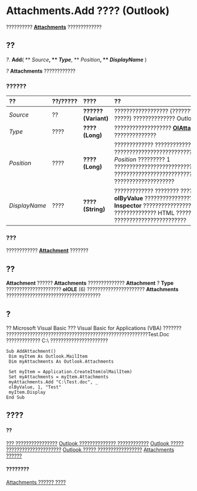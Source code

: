 
# Attachments.Add ???? (Outlook)

??????????  **[Attachments](4cc96a5f-a822-8ad5-6f61-e996bee8ba22.md)** ?????????????


## ??

 _?_. **Add**( ** _Source_**, ** _Type_**, ** _Position_**, ** _DisplayName_** )

 _?_ **Attachments** ????????????


### ??????



|**??**|**??/?????**|**????**|**??**|
|:-----|:-----|:-----|:-----|
| _Source_|??|**?????? (Variant)**|?????????????????? (????????????? ??????? ?????) ?????????????? Outlook ???????|
| _Type_|????|**????(Long)**|??????????????????? **[OlAttachmentType](b6373ef7-0f30-d6c4-eb52-c6ef1de40b52.md)** ??????????????|
| _Position_|????|**???? (Long)**|????????????? ???????????????? ?????????????????????????????????????????????? _Position_ ????????? 1 ?????????????????????????????? 'n' ?????? ?????????????????????????????????????? 0 ????????????????????|
| _DisplayName_|????|**???? (String)**|????????????? ???????? ???????? _Type_ ? **olByValue** ???????????????????????????????? **Inspector** ????????????????????????????????? ?????????????? HTML ????????????? _Source_ ????????????????????????|

### ???

????????????  **[Attachment](3e11582b-ac90-0948-bc37-506570bb287b.md)** ???????


## ??

 **Attachment** ?????? **Attachments** ?????????????? **Attachment** ? **Type** ????????????????????? **olOLE** (6) ?????????????????????? **Attachments** ????????????????????????????????????


## ?

?? Microsoft Visual Basic ??? Visual Basic for Applications (VBA) ??????? ??????????????????????????????????????????????????????Test.Doc ????????????? C:\ ??????????????????????


```
Sub AddAttachment() 
 Dim myItem As Outlook.MailItem 
 Dim myAttachments As Outlook.Attachments 
 
 Set myItem = Application.CreateItem(olMailItem) 
 Set myAttachments = myItem.Attachments 
 myAttachments.Add "C:\Test.doc", _ 
 olByValue, 1, "Test" 
 myItem.Display 
End Sub
```


## ????


#### ??


[??? ????????????????](1d94629b-e713-92cb-32de-c8910612e861.md)
[Outlook ?????????????? ????????????](ae5240ad-dc3e-4499-8fd0-d8c2d90aa9ba.md)
[Outlook ????? ?????????????????????](9a240e17-f715-482c-9a8b-c6be1144e15a.md)
[Outlook ????? ?????????????????](f5dac09a-272b-49d6-bf1e-82c3981260ed.md)
[Attachments ??????](4cc96a5f-a822-8ad5-6f61-e996bee8ba22.md)
#### ????????


[Attachments ?????? ????](http://msdn.microsoft.com/library/cfdc1209-1b17-9b6c-122c-c07122d3aae1%28Office.15%29.aspx)